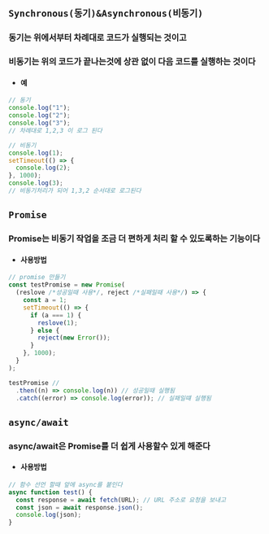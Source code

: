 ## `Synchronous(동기)&Asynchronous(비동기)`

### 동기는 위에서부터 차례대로 코드가 실행되는 것이고

### 비동기는 위의 코드가 끝나는것에 상관 없이 다음 코드를 실행하는 것이다

- #### 예

```js
// 동기
console.log("1");
console.log("2");
console.log("3");
// 차례대로 1,2,3 이 로그 된다

// 비동기
console.log(1);
setTimeout(() => {
  console.log(2);
}, 1000);
console.log(3);
// 비동기처리가 되어 1,3,2 순서대로 로그된다
```

## `Promise`

### Promise는 비동기 작업을 조금 더 편하게 처리 할 수 있도록하는 기능이다

- #### 사용방법

```js
// promise 만들기
const testPromise = new Promise(
  (reslove /*성공일때 사용*/, reject /*실패일때 사용*/) => {
    const a = 1;
    setTimeout(() => {
      if (a === 1) {
        reslove(1);
      } else {
        reject(new Error());
      }
    }, 1000);
  }
);

testPromise //
  .then((n) => console.log(n)) // 성공일때 실행됨
  .catch((error) => console.log(error)); // 실패일떄 실행됨
```

## `async/await`

### async/await은 Promise를 더 쉽게 사용할수 있게 해준다

- #### 사용방법

```js
// 함수 선언 할때 앞에 async를 붙인다
async function test() {
  const response = await fetch(URL); // URL 주소로 요청을 보내고
  const json = await response.json();
  console.log(json);
}
```
